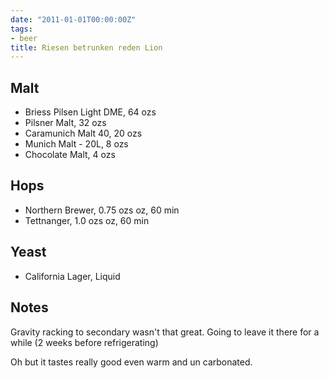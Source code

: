 ```yaml
---
date: "2011-01-01T00:00:00Z"
tags:
- beer
title: Riesen betrunken reden Lion
---
```

## Malt
-  Briess Pilsen Light DME, 64 ozs
-  Pilsner Malt, 32 ozs
-  Caramunich Malt 40, 20 ozs
-  Munich Malt - 20L, 8 ozs
-  Chocolate Malt, 4 ozs
## Hops
-  Northern Brewer, 0.75 ozs oz, 60 min
-  Tettnanger, 1.0 ozs oz, 60 min
## Yeast
-  California Lager, Liquid
## Notes
Gravity racking to secondary wasn&apos;t that great. Going to leave it there for a while (2 weeks before refrigerating)

Oh but it tastes really good even warm and un carbonated. 
